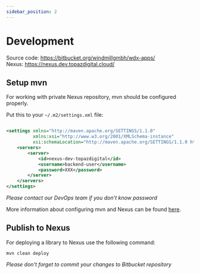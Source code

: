 ```yaml
---
sidebar_position: 2
---
```


# Development

Source code: https://bitbucket.org/windmillgmbh/wdx-apps/  
Nexus: https://nexus.dev.topazdigital.cloud/

## Setup mvn

For working with private Nexus repository, mvn should be configured properly.

Put this to your `~/.m2/settings.xml` file:

```xml

<settings xmlns="http://maven.apache.org/SETTINGS/1.1.0"
          xmlns:xsi="http://www.w3.org/2001/XMLSchema-instance"
          xsi:schemaLocation="http://maven.apache.org/SETTINGS/1.1.0 http://maven.apache.org/xsd/settings-1.1.0.xsd">
    <servers>
        <server>
            <id>nexus-dev-topazdigital</id>
            <username>backend-user</username>
            <password>XXX</password>
        </server>
    </servers>
</settings>
```

_Please contact our DevOps team if you don't know password_

More information about configuring mvn and Nexus can be
found [here](https://blog.sonatype.com/using-nexus-3-as-your-repository-part-1-maven-artifacts).

## Publish to Nexus

For deploying a library to Nexus use the following command:

```shell
mvn clean deploy
```

_Please don't forget to commit your changes to Bitbucket repository_